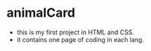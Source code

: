 # animalCard

* this is my first project in HTML and CSS.
* it contains one page of coding in each lang.
